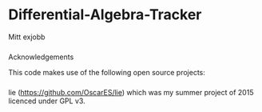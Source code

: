# Differential-Algebra-Tracker
Mitt exjobb

###
Acknowledgements

This code makes use of the following open source projects:
###
lie (https://github.com/OscarES/lie) which was my summer project of 2015 licenced under GPL v3.
